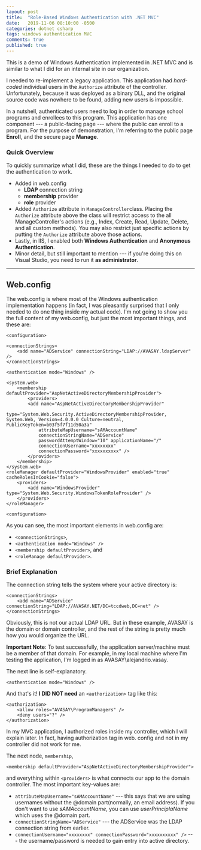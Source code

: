 ```yaml
---
layout: post
title:  "Role-Based Windows Authentication with .NET MVC"
date:   2019-11-06 08:10:00 -0500
categories: dotnet csharp
tags: windows authentication MVC
comments: true
published: true
---
```


This is a demo of Windows Authentication implemented in .NET MVC and is similar to what I did for an internal site in our organization.  <!--more--> 

I needed to re-implement a legacy application. This application had *hard-coded* individual users in the ```Authorize``` attribute of the controller. Unfortunately, because it was deployed as a binary DLL, and the original source code was nowhere to be found, adding new users is impossible. 

In a nutshell, authenticated users need to log in order to manage school programs and enrollees to this program. This application has one component --- a public-facing page --- where the public can enroll to a program. For the purpose of demonstration, I'm referring to the public page **Enroll**, and the secure page **Manage**. 

### Quick Overview

To quickly summarize what I did, these are the things I needed to do to get the authentication to work.

* Added in web.config
    * **LDAP** connection string
    * **membership** provider
    * **role** provider
* Added ```Authorize``` attribute in ```ManageController```class. Placing the ```Authorize``` attribute above the class will restrict access to the all ManageController's actions (e.g., Index, Create, Read, Update, Delete, and all custom methods). You may also restrict just specific actions by putting the ```Authorize``` attribute above those actions.
* Lastly, in IIS, I enabled both **Windows Authentication** and **Anonymous Authentication**.
* Minor detail, but still important to mention --- if you're doing this on Visual Studio, you need to run it **as administrator**.

___
## Web.config

The web.config is where most of the Windows authentication implementation happens (in fact, I was pleasantly surprised that I only needed to do one thing inside my actual code). I'm not going to show you the full content of my web.config, but just the most important things, and these are:

```
<configuration>

<connectionStrings>
    <add name="ADService" connectionString="LDAP://AVASAY.ldapServer" />
</connectionStrings>

<authentication mode="Windows" />

<system.web>
    <membership defaultProvider="AspNetActiveDirectoryMembershipProvider">
        <providers>
        <add name="AspNetActiveDirectoryMembershipProvider" 
            type="System.Web.Security.ActiveDirectoryMembershipProvider, System.Web, Version=4.0.0.0 Culture=neutral, PublicKeyToken=b03f5f7f11d50a3a" 
            attributeMapUsername="sAMAccountName"
            connectionStringName="ADService" 
            passwordAttemptWindow="10" applicationName="/" 
            connectionUsername="xxxxxxxx" 
            connectionPassword="xxxxxxxxxx" />
        </providers>
    </membership>
</system.web>
<roleManager defaultProvider="WindowsProvider" enabled="true" cacheRolesInCookie="false">
    <providers>
        <add name="WindowsProvider" type="System.Web.Security.WindowsTokenRoleProvider" />
    </providers>
</roleManager>

<configuration>
```
As you can see, the most important elements in web.config are: 
* ```<connectionStrings>```, 
* ```<authentication mode="Windows" />```
* ```<membership defaultProvider>```, and 
* ```<roleManage defaultProvider>```.

### Brief Explanation
The connection string tells the system where your active directory is:
```
<connectionStrings>
    <add name="ADService" connectionString="LDAP://AVASAY.NET/DC=tccdweb,DC=net" />
</connectionStrings>
```
Obviously, this is not our actual LDAP URL. But in these example, AVASAY is the domain or domain controller, and the rest of the string is pretty much how you would organize the URL.

**Important Note**: To test successfully, the application server/machine must be a member of that domain. For example, in my local machine where I'm testing the application, I'm logged in as AVASAY\alejandrio.vasay.  

The next line is self-explanatory.
```
<authentication mode="Windows" />
```
And that's it! **I DID NOT need** an ```<authorization>``` tag like this:
```
<authorization>
    <allow roles="AVASAY\ProgramManagers" />
    <deny users="?" />
</authorization>
```
In my MVC application, I authorized roles inside my controller, which I will explain later. In fact, having authorization tag in web. config and not in my controller did not work for me. 

The next node, ```membership```, 
```
<membership defaultProvider="AspNetActiveDirectoryMembershipProvider">
```
and everything within ```<providers>``` is what connects our app to the domain controller. The most important key-values are:
* ```attributeMapUsername="sAMAccountName"``` --- this says that we are using usernames without the @domain part(normally, an email address). If you don't want to use *sAMAccountName*, you can use *userPrinciplaName* which uses the @domain part.
* ```connectionStringName="ADService"``` --- the ADService was the LDAP connection string from earlier.
* ```connectionUsername="xxxxxxxx" connectionPassword="xxxxxxxxxx" />``` --- the username/password is needed to gain entry into active directory.


